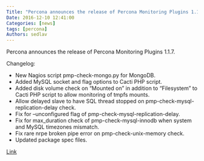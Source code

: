 ```yaml
---
Title: "Percona announces the release of Percona Monitoring Plugins 1.1.7"
Date: 2016-12-10 12:41:00
Categories: [news]
tags: [percona]
Authors: sedlav
---
```


Percona announces the release of Percona Monitoring Plugins 1.1.7.

Changelog:

* New Nagios script pmp-check-mongo.py for MongoDB.
* Added MySQL socket and flag options to Cacti PHP script.
* Added disk volume check on “Mounted on” in addition to “Filesystem” to Cacti PHP script to allow monitoring of tmpfs mounts.
* Allow delayed slave to have SQL thread stopped on pmp-check-mysql-replication-delay check.
* Fix for –unconfigured flag of pmp-check-mysql-replication-delay.
* Fix for max_duration check of pmp-check-mysql-innodb when system and MySQL timezones mismatch.
* Fix rare nrpe broken pipe error on pmp-check-unix-memory check.
* Updated package spec files.

[Link](https://www.percona.com/blog/2016/12/09/percona-monitoring-plugins-1-1-7-release/)
